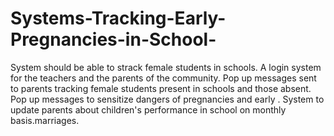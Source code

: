 # Systems-Tracking-Early-Pregnancies-in-School-
System should be able to strack female students in schools. A login system for the teachers and the parents of the community. Pop up messages sent to parents tracking female students present in schools and those absent. Pop up messages to sensitize dangers of pregnancies and early . System to update parents about children's performance in school on monthly basis.marriages. 
